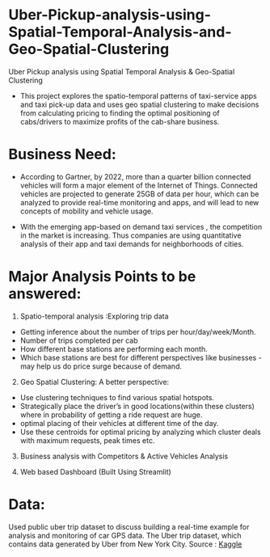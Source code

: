 # Uber-Pickup-analysis-using-Spatial-Temporal-Analysis-and-Geo-Spatial-Clustering
Uber Pickup analysis using Spatial Temporal Analysis &amp; Geo-Spatial Clustering

* This project explores the spatio-temporal patterns of taxi-service apps and taxi pick-up data and uses geo spatial clustering to make decisions from calculating pricing to finding the optimal positioning of cabs/drivers to maximize profits of the cab-share business. 

# Business Need:
* According to Gartner, by 2022, more than a  quarter billion connected vehicles will form a major element of the Internet of Things. Connected vehicles are projected to generate 25GB of data per hour, which can be analyzed to provide real-time monitoring and apps, and will lead to new concepts of mobility and vehicle usage.

* With the emerging app-based on demand taxi services , the competition in the market is increasing. Thus companies are using quantitative analysis of their app and taxi demands for neighborhoods of cities.

# Major Analysis Points to be answered:
1. Spatio-temporal analysis :Exploring trip data
* Getting inference about the number of trips per hour/day/week/Month.
* Number of trips completed per cab
* How different base stations are performing each month.
* Which base stations are best for different perspectives like businesses - may help us do price surge because of demand.

2. Geo Spatial Clustering: A better perspective:
* Use clustering techniques to find various spatial hotspots.
* Strategically place the driver’s in good locations(within these clusters) where in probability of getting a ride request are huge.
* optimal placing of their vehicles at different time of the day.
* Use these centroids for optimal pricing by analyzing which cluster deals with maximum requests, peak times etc.

3. Business analysis with Competitors & Active Vehicles Analysis

4. Web based Dashboard (Built Using Streamlit)



# Data:
Used public uber trip dataset to discuss building a real-time example for analysis and monitoring of car GPS data. The Uber trip dataset, which contains data generated by Uber from New York City.
Source : <a href="https://www.kaggle.com/fivethirtyeight/uber-pickups-in-new-york-city/notebooks?sortBy=hotness&group=everyone&pageSize=20&datasetId=360">Kaggle</a>


